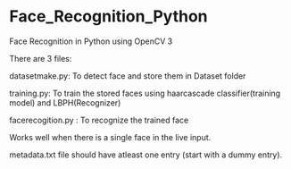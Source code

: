 # Face_Recognition_Python
Face Recognition in Python using OpenCV 3

There are 3 files:

datasetmake.py: To detect face and store them in Dataset folder

training.py: To train the stored faces using haarcascade classifier(training model) and LBPH(Recognizer)

facerecogition.py : To recognize the trained face

Works well when there is a single face in the live input.

metadata.txt file should have atleast one entry (start with a dummy entry).
